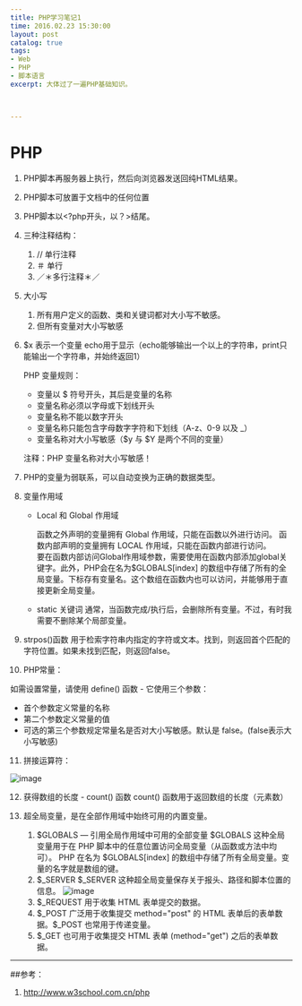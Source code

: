 ```yaml
---
title: PHP学习笔记1
time: 2016.02.23 15:30:00
layout: post
catalog: true
tags:
- Web
- PHP
- 脚本语言
excerpt: 大体过了一遍PHP基础知识。
    


---
```


# PHP
1. PHP脚本再服务器上执行，然后向浏览器发送回纯HTML结果。
2. PHP脚本可放置于文档中的任何位置
3. PHP脚本以<?php开头，以？>结尾。
4. 三种注释结构：
   1. // 单行注释
   2. ＃ 单行
   3. ／＊多行注释＊／
5. 大小写
   1. 所有用户定义的函数、类和关键词都对大小写不敏感。
   2. 但所有变量对大小写敏感
6. $x 表示一个变量 echo用于显示（echo能够输出一个以上的字符串，print只能输出一个字符串，并始终返回1）

   PHP 变量规则：

   - 变量以 $ 符号开头，其后是变量的名称
   - 变量名称必须以字母或下划线开头
   - 变量名称不能以数字开头
   - 变量名称只能包含字母数字字符和下划线（A-z、0-9 以及 _）
   - 变量名称对大小写敏感（$y 与 $Y 是两个不同的变量）

   注释：PHP 变量名称对大小写敏感！
7. PHP的变量为弱联系，可以自动变换为正确的数据类型。
8. 变量作用域
   - Local 和 Global 作用域

     函数之外声明的变量拥有 Global 作用域，只能在函数以外进行访问。
     函数内部声明的变量拥有 LOCAL 作用域，只能在函数内部进行访问。		
     要在函数内部访问Global作用域参数，需要使用在函数内部添加global关键字。此外，PHP会在名为$GLOBALS[index] 的数组中存储了所有的全局变量。下标存有变量名。这个数组在函数内也可以访问，并能够用于直接更新全局变量。
   - static 关键词
     通常，当函数完成/执行后，会删除所有变量。不过，有时我需要不删除某个局部变量。

9. strpos()函数 用于检索字符串内指定的字符或文本。找到，则返回首个匹配的字符位置。如果未找到匹配，则返回false。
10. PHP常量：

   如需设置常量，请使用 define() 函数 - 它使用三个参数：

   - 首个参数定义常量的名称
   - 第二个参数定义常量的值
   - 可选的第三个参数规定常量名是否对大小写敏感。默认是 false。(false表示大小写敏感)
11. 拼接运算符：

![image](https://momomoxiaoxi.com/img/post/PHP/1.png)

12. 获得数组的长度 - count() 函数
    count() 函数用于返回数组的长度（元素数）

13. 超全局变量，是在全部作用域中始终可用的内置变量。
    1. $GLOBALS — 引用全局作用域中可用的全部变量
       $GLOBALS 这种全局变量用于在 PHP 脚本中的任意位置访问全局变量（从函数或方法中均可）。
       PHP 在名为 $GLOBALS[index] 的数组中存储了所有全局变量。变量的名字就是数组的键。
    2. $_SERVER
       $_SERVER 这种超全局变量保存关于报头、路径和脚本位置的信息。
       ![image](https://momomoxiaoxi.com/img/post/PHP/2.png)
    3. $_REQUEST 用于收集 HTML 表单提交的数据。
    4. $_POST 广泛用于收集提交 method="post" 的 HTML 表单后的表单数据。$_POST 也常用于传递变量。
    5. $_GET 也可用于收集提交 HTML 表单 (method="get") 之后的表单数据。

----

##参考：
1. http://www.w3school.com.cn/php

